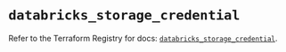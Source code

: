 # `databricks_storage_credential`

Refer to the Terraform Registry for docs: [`databricks_storage_credential`](https://registry.terraform.io/providers/databricks/databricks/1.41.0/docs/resources/storage_credential).

